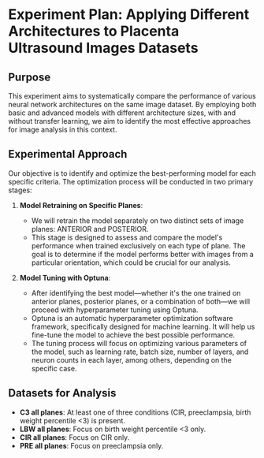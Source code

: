 # **Experiment Plan: Applying Different Architectures to Placenta Ultrasound Images Datasets**

## **Purpose**
This experiment aims to systematically compare the performance of various neural network architectures on the same image dataset. By employing both basic and advanced models with different architecture sizes, with and without transfer learning, we aim to identify the most effective approaches for image analysis in this context.

## **Experimental Approach**
Our objective is to identify and optimize the best-performing model for each specific criteria. The optimization process will be conducted in two primary stages:

1. **Model Retraining on Specific Planes**:
   - We will retrain the model separately on two distinct sets of image planes: ANTERIOR and POSTERIOR.
   - This stage is designed to assess and compare the model's performance when trained exclusively on each type of plane. The goal is to determine if the model performs better with images from a particular orientation, which could be crucial for our analysis.

2. **Model Tuning with Optuna**:
   - After identifying the best model—whether it's the one trained on anterior planes, posterior planes, or a combination of both—we will proceed with hyperparameter tuning using Optuna.
   - Optuna is an automatic hyperparameter optimization software framework, specifically designed for machine learning. It will help us fine-tune the model to achieve the best possible performance.
   - The tuning process will focus on optimizing various parameters of the model, such as learning rate, batch size, number of layers, and neuron counts in each layer, among others, depending on the specific case.

## **Datasets for Analysis**
- **C3 all planes**: At least one of three conditions (CIR, preeclampsia, birth weight percentile <3) is present.
- **LBW all planes**: Focus on birth weight percentile <3 only.
- **CIR all planes**: Focus on CIR only.
- **PRE all planes**: Focus on preeclampsia only.
